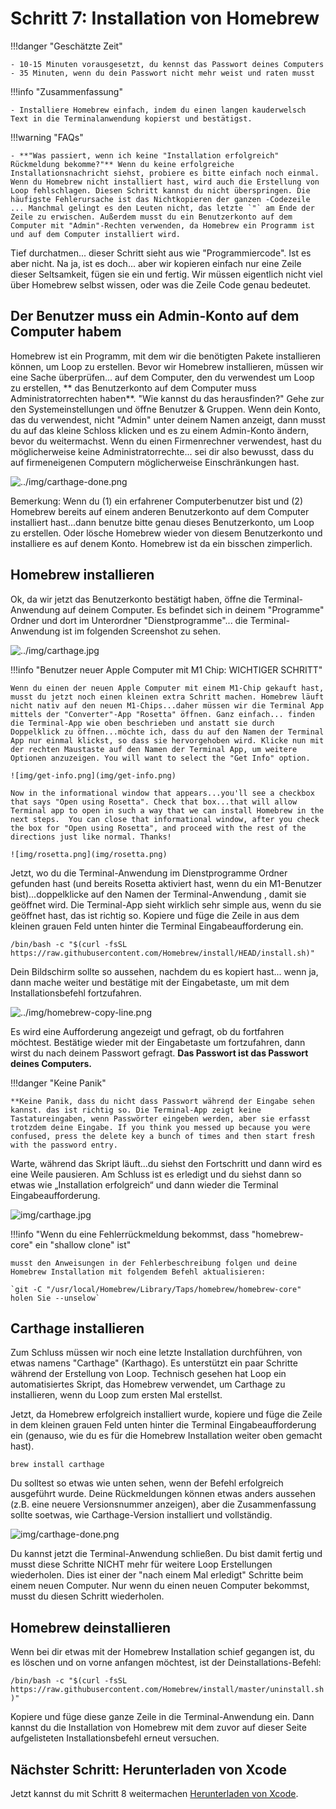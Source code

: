 # Schritt 7: Installation von Homebrew

!!!danger "Geschätzte Zeit"

    - 10-15 Minuten vorausgesetzt, du kennst das Passwort deines Computers
    - 35 Minuten, wenn du dein Passwort nicht mehr weist und raten musst

!!!info "Zusammenfassung"

    - Installiere Homebrew einfach, indem du einen langen kauderwelsch Text in die Terminalanwendung kopierst und bestätigst.

!!!warning "FAQs"

    - **"Was passiert, wenn ich keine "Installation erfolgreich" Rückmeldung bekomme?"** Wenn du keine erfolgreiche Installationsnachricht siehst, probiere es bitte einfach noch einmal. Wenn du Homebrew nicht installiert hast, wird auch die Erstellung von Loop fehlschlagen. Diesen Schritt kannst du nicht überspringen. Die häufigste Fehlerursache ist das Nichtkopieren der ganzen -Codezeile ... Manchmal gelingt es den Leuten nicht, das letzte `"` am Ende der Zeile zu erwischen. Außerdem musst du ein Benutzerkonto auf dem Computer mit "Admin"-Rechten verwenden, da Homebrew ein Programm ist und auf dem Computer installiert wird.

Tief durchatmen... dieser Schritt sieht aus wie "Programmiercode". Ist es aber nicht. Na ja, ist es doch... aber wir kopieren einfach nur eine Zeile dieser Seltsamkeit, fügen sie ein und fertig. Wir müssen eigentlich nicht viel über Homebrew selbst wissen, oder was die Zeile Code genau bedeutet.

## Der Benutzer muss ein Admin-Konto auf dem Computer habem

Homebrew ist ein Programm, mit dem wir die benötigten Pakete installieren können, um Loop zu erstellen. Bevor wir Homebrew installieren, müssen wir eine Sache überprüfen... auf dem Computer, den du verwendest um Loop zu erstellen, ** das Benutzerkonto auf dem Computer muss Administratorrechten haben**. "Wie kannst du das herausfinden?" Gehe zur den Systemeinstellungen und öffne Benutzer & Gruppen. Wenn dein Konto, das du verwendest, nicht "Admin" unter deinem Namen anzeigt, dann musst du auf das kleine Schloss klicken und es zu einem Admin-Konto ändern, bevor du weitermachst. Wenn du einen Firmenrechner verwendest, hast du möglicherweise keine Administratorrechte... sei dir also bewusst, dass du auf firmeneigenen Computern möglicherweise Einschränkungen hast.

![../img/carthage-done.png](img/admin-user.png)

Bemerkung: Wenn du (1) ein erfahrener Computerbenutzer bist und (2) Homebrew bereits auf einem anderen Benutzerkonto auf dem Computer installiert hast...dann benutze bitte genau dieses Benutzerkonto, um Loop zu erstellen. Oder lösche Homebrew wieder von diesem Benutzerkonto und installiere es auf denem Konto. Homebrew ist da ein bisschen zimperlich.

## Homebrew installieren

Ok, da wir jetzt das Benutzerkonto bestätigt haben, öffne die Terminal-Anwendung auf deinem Computer. Es befindet sich in deinem "Programme" Ordner und dort im Unterordner "Dienstprogramme"... die Terminal-Anwendung ist im folgenden Screenshot zu sehen.

![../img/carthage.jpg](img/terminal.png)

!!!info "Benutzer neuer Apple Computer mit M1 Chip: WICHTIGER SCHRITT"

    Wenn du einen der neuen Apple Computer mit einem M1-Chip gekauft hast, musst du jetzt noch einen kleinen extra Schritt machen. Homebrew läuft nicht nativ auf den neuen M1-Chips...daher müssen wir die Terminal App mittels der "Converter"-App "Rosetta" öffnen. Ganz einfach... finden die Terminal-App wie oben beschrieben und anstatt sie durch Doppelklick zu öffnen...möchte ich, dass du auf den Namen der Terminal App nur einmal klickst, so dass sie hervorgehoben wird. Klicke nun mit der rechten Maustaste auf den Namen der Terminal App, um weitere Optionen anzuzeigen. You will want to select the "Get Info" option.
    
    ![img/get-info.png](img/get-info.png)
    
    Now in the informational window that appears...you'll see a checkbox that says "Open using Rosetta". Check that box...that will allow Terminal app to open in such a way that we can install Homebrew in the next steps.  You can close that informational window, after you check the box for "Open using Rosetta", and proceed with the rest of the directions just like normal. Thanks!
    
    ![img/rosetta.png](img/rosetta.png)

Jetzt, wo du die Terminal-Anwendung im Dienstprogramme Ordner gefunden hast (und bereits Rosetta aktiviert hast, wenn du ein M1-Benutzer bist)...doppelklicke auf den Namen der Terminal-Anwendung , damit sie geöffnet wird. Die Terminal-App sieht wirklich sehr simple aus, wenn du sie geöffnet hast, das ist richtig so. Kopiere und füge die Zeile in aus dem kleinen grauen Feld unten hinter die Terminal Eingabeaufforderung ein.

 `/bin/bash -c "$(curl -fsSL https://raw.githubusercontent.com/Homebrew/install/HEAD/install.sh)"`

Dein Bildschirm sollte so aussehen, nachdem du es kopiert hast... wenn ja, dann mache weiter und bestätige mit der Eingabetaste, um mit dem Installationsbefehl fortzufahren.

![../img/homebrew-copy-line.png](img/homebrew-copy-line.png)

Es wird eine Aufforderung angezeigt und gefragt, ob du fortfahren möchtest.  Bestätige wieder mit der Eingabetaste um fortzufahren, dann wirst du nach deinem Passwort gefragt.  **Das Passwort ist das Passwort deines Computers.**

!!!danger "Keine Panik"

    **Keine Panik, dass du nicht dass Passwort während der Eingabe sehen kannst. das ist richtig so. Die Terminal-App zeigt keine Tastatureingaben, wenn Passwörter eingeben werden, aber sie erfasst trotzdem deine Eingabe. If you think you messed up because you were confused, press the delete key a bunch of times and then start fresh with the password entry.

Warte, während das Skript läuft...du siehst den Fortschritt und dann wird es eine Weile pausieren. Am Schluss ist es erledigt und du siehst dann so etwas wie „Installation erfolgreich“ und dann wieder die Terminal Eingabeaufforderung.

![img/carthage.jpg](img/carthage.jpg)

!!!info "Wenn du eine Fehlerrückmeldung bekommst, dass "homebrew-core" ein "shallow clone" ist"

    musst den Anweisungen in der Fehlerbeschreibung folgen und deine Homebrew Installation mit folgendem Befehl aktualisieren:
    
    `git -C "/usr/local/Homebrew/Library/Taps/homebrew/homebrew-core" holen Sie --unselow`

## Carthage installieren

Zum Schluss müssen wir noch eine letzte Installation durchführen, von etwas namens "Carthage" (Karthago). Es unterstützt ein paar Schritte während der Erstellung von Loop. Technisch gesehen hat Loop ein automatisiertes Skript, das Homebrew verwendet, um Carthage zu installieren, wenn du Loop zum ersten Mal erstellst.

Jetzt, da Homebrew erfolgreich installiert wurde, kopiere und füge die Zeile in dem kleinen grauen Feld unten hinter die Terminal Eingabeaufforderung ein (genauso, wie du es für die Homebrew Installation weiter oben gemacht hast).

`brew install carthage`

Du solltest so etwas wie unten sehen, wenn der Befehl erfolgreich ausgeführt wurde. Deine Rückmeldungen können etwas anders aussehen (z.B. eine neuere Versionsnummer anzeigen), aber die Zusammenfassung sollte soetwas, wie Carthage-Version installiert und vollständig.

![img/carthage-done.png](img/carthage-done.png)

Du kannst jetzt die Terminal-Anwendung schließen. Du bist damit fertig und musst diese Schritte NICHT mehr für weitere Loop Erstellungen wiederholen. Dies ist einer der "nach einem Mal erledigt" Schritte beim einem neuen Computer. Nur wenn du einen neuen Computer bekommst, musst du diesen Schritt wiederholen.

## Homebrew deinstallieren

Wenn bei dir etwas mit der Homebrew Installation schief gegangen ist, du es löschen und on vorne anfangen möchtest, ist der Deinstallations-Befehl:

`/bin/bash -c "$(curl -fsSL https://raw.githubusercontent.com/Homebrew/install/master/uninstall.sh)"`

Kopiere und füge diese ganze Zeile in die Terminal-Anwendung ein. Dann kannst du die Installation von Homebrew mit dem zuvor auf dieser Seite aufgelisteten Installationsbefehl erneut versuchen.

## Nächster Schritt: Herunterladen von Xcode

Jetzt kannst du mit Schritt 8 weitermachen [Herunterladen von Xcode](step8.md).
